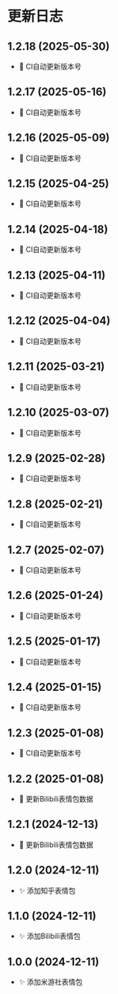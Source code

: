 # 更新日志

## 1.2.18 (2025-05-30)

- 🍱 CI自动更新版本号

## 1.2.17 (2025-05-16)

- 🍱 CI自动更新版本号

## 1.2.16 (2025-05-09)

- 🍱 CI自动更新版本号

## 1.2.15 (2025-04-25)

- 🍱 CI自动更新版本号

## 1.2.14 (2025-04-18)

- 🍱 CI自动更新版本号

## 1.2.13 (2025-04-11)

- 🍱 CI自动更新版本号

## 1.2.12 (2025-04-04)

- 🍱 CI自动更新版本号

## 1.2.11 (2025-03-21)

- 🍱 CI自动更新版本号

## 1.2.10 (2025-03-07)

- 🍱 CI自动更新版本号

## 1.2.9 (2025-02-28)

- 🍱 CI自动更新版本号

## 1.2.8 (2025-02-21)

- 🍱 CI自动更新版本号

## 1.2.7 (2025-02-07)

- 🍱 CI自动更新版本号

## 1.2.6 (2025-01-24)

- 🍱 CI自动更新版本号

## 1.2.5 (2025-01-17)

- 🍱 CI自动更新版本号

## 1.2.4 (2025-01-15)

- 🍱 CI自动更新版本号

## 1.2.3 (2025-01-08)

- 🍱 CI自动更新版本号

## 1.2.2 (2025-01-08)

- 🍱 更新Bilibili表情包数据

## 1.2.1 (2024-12-13)

- 🍱 更新Bilibili表情包数据

## 1.2.0 (2024-12-11)

- ✨ 添加知乎表情包

## 1.1.0 (2024-12-11)

- ✨ 添加Bilibili表情包

## 1.0.0 (2024-12-11)

- ✨ 添加米游社表情包

